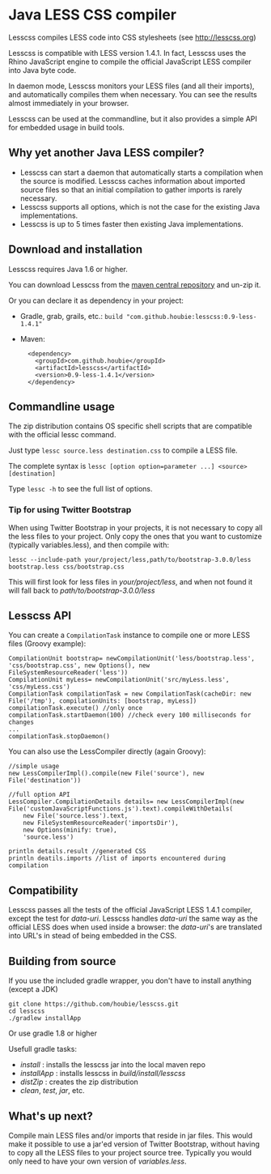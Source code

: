 Java LESS CSS compiler
======================

Lesscss compiles LESS code into CSS stylesheets (see <http://lesscss.org>)

Lesscss is compatible with LESS version 1.4.1. In fact, Lesscss uses the Rhino JavaScript engine to compile the official
JavaScript LESS compiler into Java byte code.

In daemon mode, Lesscss monitors your LESS files (and all their imports), and automatically compiles them when necessary.
You can see the results almost immediately in your browser.

Lesscss can be used at the commandline, but it also provides a simple API for embedded usage in build tools.


## Why yet another Java LESS compiler?

* Lesscss can start a daemon that automatically starts a compilation when the source is modified.
  Lesscss caches information about imported source files so that an initial compilation to gather imports is rarely necessary.
* Lesscss supports all options, which is not the case for the existing Java implementations.
* Lesscss is up to 5 times faster then existing Java implementations.


## Download and installation

Lesscss requires Java 1.6 or higher.

You can download Lesscss from the [maven central repository](http://central.maven.org/maven2/com/github/houbie/lesscss/0.9-less-1.4.1/lesscss-0.9-less-1.4.1.zip)
and un-zip it.

Or you can declare it as dependency in your project:

* Gradle, grab, grails, etc.: `build "com.github.houbie:lesscss:0.9-less-1.4.1"`
* Maven:

        <dependency>
          <groupId>com.github.houbie</groupId>
          <artifactId>lesscss</artifactId>
          <version>0.9-less-1.4.1</version>
        </dependency>

## Commandline usage

The zip distribution contains OS specific shell scripts that are compatible with the official lessc command.

Just type `lessc source.less destination.css` to compile a LESS file.

The complete syntax is `lessc [option option=parameter ...] <source> [destination]`

Type `lessc -h` to see the full list of options.

### Tip for using Twitter Bootstrap

When using Twitter Bootstrap in your projects, it is not necessary to copy all the less files to your project.
Only copy the ones that you want to customize (typically variables.less), and then compile with:

    lessc --include-path your/project/less,path/to/bootstrap-3.0.0/less bootstrap.less css/bootstrap.css

This will first look for less files in _your/project/less_, and when not found it will fall back to _path/to/bootstrap-3.0.0/less_

## Lesscss API

You can create a `CompilationTask` instance to compile one or more LESS files (Groovy example):

    CompilationUnit bootstrap= newCompilationUnit('less/bootstrap.less', 'css/bootstrap.css', new Options(), new FileSystemResourceReader('less'))
    CompilationUnit myLess= newCompilationUnit('src/myLess.less', 'css/myLess.css')
    CompilationTask compilationTask = new CompilationTask(cacheDir: new File('/tmp'), compilationUnits: [bootstrap, myLess])
    compilationTask.execute() //only once
    compilationTask.startDaemon(100) //check every 100 milliseconds for changes
    ...
    compilationTask.stopDaemon()

You can also use the LessCompiler directly (again Groovy):

    //simple usage
    new LessCompilerImpl().compile(new File('source'), new File('destination'))

    //full option API
    LessCompiler.CompilationDetails details= new LessCompilerImpl(new File('customJavaScriptFunctions.js').text).compileWithDetails(
        new File('source.less').text,
        new FileSystemResourceReader('importsDir'),
        new Options(minify: true),
        'source.less')

    println details.result //generated CSS
    println deatils.imports //list of imports encountered during compilation

## Compatibility

Lesscss passes all the tests of the official JavaScript LESS 1.4.1 compiler, except the test for _data-uri_.
Lesscss handles _data-uri_ the same way as the official LESS does when used inside a browser: the _data-uri_'s are translated
into URL's in stead of being embedded in the CSS.

## Building from source
If you use the included gradle wrapper, you don't have to install anything (except a JDK)

    git clone https://github.com/houbie/lesscss.git
    cd lesscss
    ./gradlew installApp

Or use gradle 1.8 or higher

Usefull gradle tasks:

* _install_ : installs the lesscss jar into the local maven repo
* _installApp_ : installs lesscss in _build/install/lesscss_
* _distZip_ : creates the zip distribution
* _clean_, _test_, _jar_, etc.

## What's up next?

Compile main LESS files and/or imports that reside in jar files. This would make it possible to use a jar'ed version of Twitter Bootstrap, without having to copy all the LESS files to your project source tree. Typically you would only need to have your own version of _variables.less_.
